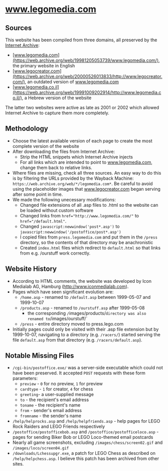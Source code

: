 # www.legomedia.com

## Sources
This website has been compiled from three domains, all preserved by the [Internet Archive](https://archive.org/):
* [www.legomedia.com](https://web.archive.org/web/19981205053739/www.legomedia.com/), the primary website in English
* [www.legocreator.com](https://web.archive.org/web/20000526013833/http://www.legocreator.com/), an outdated version of www.legomedia.com
* [www.legomedia.co.il](https://web.archive.org/web/19991009202914/http://www.legomedia.co.il/), a Hebrew version of the website

The latter two websites were active as late as 2001 or 2002 which allowed Internet Archive to capture them more completely.

## Methodology
* Choose the latest available version of each page to create the most complete version of the website
* After downloading the files from Internet Archive:
    * Strip the HTML snippets which Internet Archive injects
    * For all links which are intended to point to www.legomedia.com, change them back to relative links.
* Where files are missing, check all three sources. An easy way to do this is by filtering the URLs provided by the Wayback Machine: `https://web.archive.org/web/*/legomedia.com*`. Be careful to avoid using the placeholder images that www.legocreator.com began serving after some point in time.
* We made the following unecessary modifications:
    * Changed file extensions of all .asp files to .html so the website can be loaded without custom software
    * Changed links from `href="http://www.legomedia.com/"` to `href="/default.html"`.
    * Changed `javascript:newwindow('post*.asp')` to `javascript:newwindow('/postoffice/post*.asp')`
    * I copied files from `press.legomedia.com` and put them in the `/press` directory, so the contents of that directory may be anachronistic
    * Created `index.html` files which redirect to `default.html` so that links from e.g. /ourstuff work correctly.

## Website History
* According to HTML comments, the website was developed by Icon Medialab AG, Hamburg (http://www.iconmedialab.com).
* Pages which have seen significant evolution are:
    * `/home.asp` - renamed to `/default.asp` between 1999-05-07 and 1999-10-07
    * `/products.asp` - renamed to `/ourstuff.asp` after 1999-05-08
        * the corresponding `/`images/products/` directory was also renamed to `/images/ourstuff/`
    * `/press` - entire directory moved to press.lego.com
* Initially pages could only be visited with their .asp file extension but by 1999-10-07, navigating to a directory (e.g. `/racers/`) started serving the file `default.asp` from that directory (e.g. `/racers/default.asp`).

## Notable Missing Files
* `/cgi-bin/postoffice.exe/` was a server-side executable which could not have been preserved. It accepted `POST` requests with these form parameters:
    * `preview` - `0` for no preview, `1` for preview
    * `cardtype` - `1` for creator, `4` for chess
    * `greeting`- a user-supplied message
    * `to` - the recipient's email address
    * `toname` - the recipient's name
    * `from` - sender's email address
    * `fromname` - the sender's name
* `/help/helprocks.asp` and `/help/helpfriends.asp` - help pages for LEGO Rock Raiders and LEGO Friends respectively
* `/postoffice/postofficebob.asp` and `/postoffice/postofficeloco.asp` - pages for sending Biker Bob or LEGO Loco-themed email postcards
* Nearly all game screenshots, excluding `/images/chess/screen02.gif` and `/images/loco/screen04.gif`
* `/downloads/Lchessupgr.exe`, a patch for LEGO Chess as described on `/help/helpchess.asp`. I believe this patch has been archived from other sites.